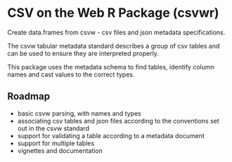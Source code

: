 # CSV on the Web R Package (csvwr)

Create data.frames from csvw - csv files and json metadata specifications.

The csvw tabular metadata standard describes a group of csv tables and can be used to ensure they are interpreted properly.

This package uses the metadata schema to find tables, identify column names and cast values to the correct types.

## Roadmap

- basic csvw parsing, with names and types
- associating csv tables and json files according to the conventions set out in the csvw standard
- support for validating a table according to a metadata document
- support for multiple tables
- vignettes and documentation
